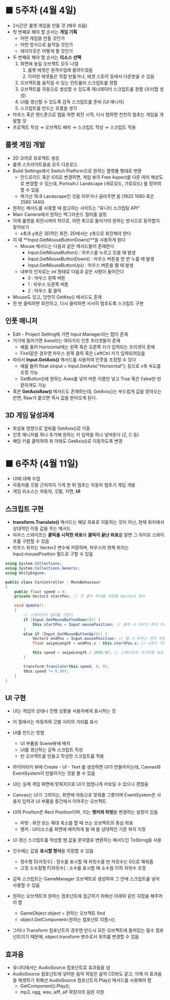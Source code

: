 # ■ 5주차 (4월 4일)

- 2시간은 룰렛 게임을 만들 것 (매우 쉬움)
- 첫 번째로 해야 할 순서는 **게임 기획**
    - 어떤 게임을 만들 것인가
    - 어떤 방식으로 움직일 것인가
    - 레이아웃은 어떻게 짤 것인가
- 두 번째로 해야 할 순서는 **리소스 선택**
    1. 화면에 놓일 오브젝트 모두 나열
        1. 룰렛 에셋은 원격수업에 올려두었음
        2. 이러한 에셋들은 직접 만들거나, 에셋 스토어 등에서 다운받을 수 있음
    2. 오브젝트를 움직일 수 있는 컨트롤러 스크립트를 정함
    3. 오브젝트를 자동으로 생성할 수 있도록 제너레이터 스크립트를 정함 (프리팹 생성)
    4. UI를 갱신할 수 있도록 감독 스크립트를 준비 (UI 매니저)
    5. 스크립트를 만드는 흐름을 생각
- 마우스 혹은 핸드폰으로 탭을 하면 회전 시작, 다시 탭하면 천천히 멈추는 게임을 개발할 것
- 프로젝트 작성 → 오브젝트 배치 → 스크립트 작성 → 스크립트 적용

## 룰렛 게임 개발

- 2D 코어로 프로젝트 생성
- 룰렛 스프라이트들을 모두 다운로드
- Build Settings에서 Switch Platform으로 원하는 플랫폼 형태로 변환
    - 안드로이드 혹은 iOS로 변경하면, 게임 뷰의 Free Aspect를 다른 여러 해상도로 변경할 수 있는데, Portrait나 Landscape (세로모드, 가로모드) 를 정하여 할 수 있음
    - 여기선 16:9 Landscape인 것을 아무거나 골라주면 됨 (1920 1080 혹은 2560 1440)
- 원하는 메서드를 사용할 때 참고하는 사이트는 “유니티 스크립팅 API”
- Main Camera에서 원하는 백그라운드 컬러를 설정
- 이제 룰렛을 회전시켜야 하므로, 어떤 축으로 돌아가야 원하는 방식으로 동작할지 찾아보기
    - x축과 y축은 3D적인 회전. 2D에서는 z축으로 회전해야 한다
- 이 때 **Input.GetMouseButtonDown()**을 사용하게 된다
    - Mouse 메서드는 다음과 같은 메서드들이 존재한다
        - Input.GetMouseButton() : 마우스를 누르고 있을 때 발생
        - Input.GetMouseButtonDown() : 마우스 버튼을 한 번 누를 때 발생
        - Input.GetMouseButtonUp() : 마우스 버튼을 뗄 때 발생
    - 내부의 인자로는 int 형태로 다음과 같은 사항이 들어간다
        - 0 : 마우스 왼쪽 버튼
        - 1 : 마우스 오른쪽 버튼
        - 2 : 마우스 휠 클릭
- Mouse도 있고, 당연히 GetKey() 메서드도 존재
- 한 번 클릭하면 회전하고, 다시 클릭하면 서서히 멈추도록 스크립트 구현

## 인풋 매니저

- Edit - Project Setting에 가면 Input Manager라는 탭이 존재
- 거기에 들어가면 Axes라는 여러가지 인풋 프리셋들이 존재
    - 예를 들어 Horizontal에는 왼쪽 혹은 오른쪽 키가 입력되는 프리셋이 존재
    - Fire1같은 경우엔 마우스 왼쪽 클릭 혹은 LeftCtrl 키가 입력되어있음
- 따라서 **Input.GetAxis()** 메서드를 사용하여 인풋을 조정할 수 있다
    - 예를 들어 float xInput = Input.GetAxis("Horizontal"); 등으로 x축 속도를 조정 가능
    - GetButton()에 원하는 Axes를 넣어 버튼 이름만 넣고 True 혹은 False만 반환하게도 가능
- 혹은 **GetAxisRaw()** 메서드도 존재하는데, GetAxis()는 부드럽게 값을 받아오는 반면, Raw가 붙으면 즉시 값을 받아오게 된다.

## 3D 게임 달성과제

- 화살표 방향으로 앞뒤를 GetAxis()로 이동
- 인풋 매니저를 하나 추가해 원하는 키 입력을 하나 넣어둔다 (Z, C 등)
- 해당 키를 클릭하여 위 아래도 GetAxis()로 이동하도록 변경

# ■ 6주차 (4월 11일)

- UI에 대해 수업
- 자동차를 깃발 근처까지 가게 한 뒤 멈추는 자동차 멈추기 게임 개발
- 게임 리소스는 자동차, 깃발, 지면, **UI**

## 스크립트 구현

- **transform.Translate()** 메서드는 해당 좌표로 이동하는 것이 아닌, 현재 위치에서 상대적인 이동 값을 주는 메서드
- 마우스 스와이프는 **클릭을 시작한 좌표**와 **클릭이 끝난 좌표**를 알면 그 차이로 스와이프를 구현할 수 있음
- 마우스 위치는 Vector2 변수에 저장하며, 마우스의 현재 위치는 Input.mousePosition 필드로 구할 수 있음

```csharp
using System.Collections;
using System.Collections.Generic;
using UnityEngine;

public class CarController : MonoBehaviour
{
    public float speed = 0;
    private Vector2 startPos; // 첫 클릭 위치를 저장할 Vector2 변수

    void Update()
    {
        // 스와이프의 길이를 구한다
        if (Input.GetMouseButtonDown(0)) {
            this.startPos = Input.mousePosition; // 클릭 시 마우스 위치 저장
        }
        else if (Input.GetMouseButtonUp(0)) {
            Vector2 endPos = Input.mousePosition; // 뗄 시 마우스 위치 저장
            float swipeLength = endPos.x - this.startPos.x; // x축의 거리 차 만큼 변수 조정

            this.speed = swipeLength / 2000.0f; // 스와이프의 거리만큼 속도 영향
        }

        transform.Translate(this.speed, 0, 0);
        this.speed *= 0.98f;
    }
}
```

## UI 구현

- UI는 게임의 상태나 진행 상황을 사용자에게 표시하는 것
- 이 절에서는 자동차와 깃발 사이의 거리를 표시

- UI를 만드는 방법
    - UI 부품을 Scene뷰에 배치
    - UI를 갱신하는 감독 스크립트 작성
    - 빈 오브젝트를 만들고 작성한 스크립트를 적용
- 하이어라키 뷰에 Create - UI - Text 를 생성하면 UI가 만들어지는데, Canvas와 EventSystem이 만들어지는 것을 볼 수 있음
- UI는 실제 게임 화면에 맞춰지므로 UI가 엄청나게 커보일 수 있으나 괜찮음
- Canvas는 UI가 그려지는, 화면에 자동으로 맞춰줄 그릇이며 EventSystem은 사용자 입력과 UI 부품을 중간에서 이어주는 오브젝트
- UI의 Position은 Rect Position이며, 이는 **앵커와 피벗**을 변경하는 설정이 있음
    - 피벗 : 회전 또는 확대 축소를 할 때 쓰는 오브젝트의 중심 좌표
    - 앵커 : UI리소스를 화면에 배치하게 될 때 쓸 상대적인 기준 위치 지정

- UI 갱신 스크립트를 작성할 땐 값을 문자열로 변환하는 메서드인 ToStirng을 사용
- 인수에는 값을 **표시할 형식**을 지정할 수 있음
    - 정수형 D[자릿수] : 정수를 표시할 때 자릿수를 빈 자릿수는 0으로 채워줌
    - 고정 소수점형 F[자릿수] : 소수를 표시할 때 소수점 이하 자릿수 조정
- 감독 스크립트는 GameManager 오브젝트로 생성하여 그 안에 스크립트를 넣어 사용할 수  있음

- 원하는 오브젝트의 원하는 컴포넌트에 접근하기 위해선 아래와 같은 지정을 해주어야 함
    - GameObject object = 원하는 오브젝트 find
    - object.GetComponent<원하는 컴포넌트 이름>();
- 그러나 Transform 컴포넌트의 경우엔 반드시 모든 오브젝트에 들어있는 필수 컴포넌트이기 때문에, object.transform 변수로서 위치를 변경할 수 있음

## 효과음

- 유니티에서는 AudioSource 컴포넌트로 효과음을 냄
- AudioSource 컴포넌트에 넣어둔 음악 파일은 음악 CD와도 같고, 이제 이 효과음을 재생하기 위해선 AudioSource 컴포넌트의 Play() 메서드를 사용해야 함
    - GetComponent<AudioSource>().Play();
    - mp3, ogg, wav, aiff, aif 확장자의 음원 지원